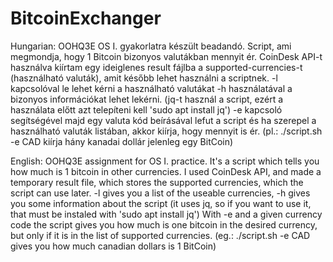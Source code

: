 # BitcoinExchanger
Hungarian:
OOHQ3E OS I. gyakorlatra készült beadandó.
Script, ami megmondja, hogy 1 Bitcoin bizonyos valutákban mennyit ér.
CoinDesk API-t használva kiírtam egy ideiglenes result fájlba a supported-currencies-t (használható valuták), amit később lehet használni a scriptnek. -l kapcsolóval le lehet kérni a használható valutákat -h használatával a bizonyos információkat lehet lekérni. (jq-t használ a script, ezért a használata előtt azt telepíteni kell 'sudo apt install jq')
-e kapcsoló segítségével majd egy valuta kód beírásával lefut a script és ha szerepel a használható valuták listában, akkor kiírja, hogy mennyit is ér. (pl.: ./script.sh -e CAD kiírja hány kanadai dollár jelenleg egy BitCoin)

English:
OOHQ3E assignment for OS I. practice.
It's a script which tells you how much is 1 bitcoin in other currencies.
I used CoinDesk API, and made a temporary result file, which stores the supported currencies, which the script can use later. -l gives you a list of the useable currencies, -h gives you some information about the script (it uses jq, so if you want to use it, that must be instaled with 'sudo apt install jq')
With -e and a given currency code the script gives you how much is one bitcoin in the desired currency, but only if it is in the list of supported currencies. (eg.: ./script.sh -e CAD gives you how much canadian dollars is 1 BitCoin)
